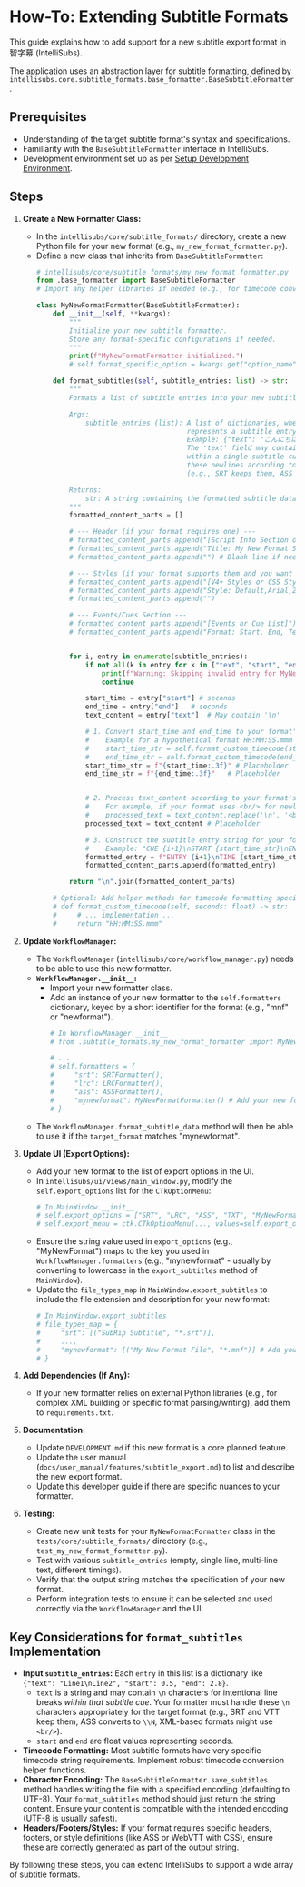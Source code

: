 # How-To: Extending Subtitle Formats

This guide explains how to add support for a new subtitle export format in 智字幕 (IntelliSubs).

The application uses an abstraction layer for subtitle formatting, defined by `intellisubs.core.subtitle_formats.base_formatter.BaseSubtitleFormatter`.

## Prerequisites

*   Understanding of the target subtitle format's syntax and specifications.
*   Familiarity with the `BaseSubtitleFormatter` interface in IntelliSubs.
*   Development environment set up as per [Setup Development Environment](../setup_env.md).

## Steps

1.  **Create a New Formatter Class:**
    *   In the `intellisubs/core/subtitle_formats/` directory, create a new Python file for your new format (e.g., `my_new_format_formatter.py`).
    *   Define a new class that inherits from `BaseSubtitleFormatter`:
        ```python
        # intellisubs/core/subtitle_formats/my_new_format_formatter.py
        from .base_formatter import BaseSubtitleFormatter
        # Import any helper libraries if needed (e.g., for timecode conversion, XML building)

        class MyNewFormatFormatter(BaseSubtitleFormatter):
            def __init__(self, **kwargs):
                """
                Initialize your new subtitle formatter.
                Store any format-specific configurations if needed.
                """
                print(f"MyNewFormatFormatter initialized.")
                # self.format_specific_option = kwargs.get("option_name", default_value)

            def format_subtitles(self, subtitle_entries: list) -> str:
                """
                Formats a list of subtitle entries into your new subtitle file format string.

                Args:
                    subtitle_entries (list): A list of dictionaries, where each dictionary
                                             represents a subtitle entry processed by SubtitleSegmenter.
                                             Example: {"text": "こんにちは\n世界", "start": 0.5, "end": 2.8}
                                             The 'text' field may contain newlines ('\n') for line breaks
                                             within a single subtitle cue. Your formatter needs to handle
                                             these newlines according to the target format's specification
                                             (e.g., SRT keeps them, ASS uses '\\N', VTT keeps them).

                Returns:
                    str: A string containing the formatted subtitle data for your new format.
                """
                formatted_content_parts = []

                # --- Header (if your format requires one) ---
                # formatted_content_parts.append("[Script Info Section or XML Header etc.]")
                # formatted_content_parts.append("Title: My New Format Subtitles")
                # formatted_content_parts.append("") # Blank line if needed

                # --- Styles (if your format supports them and you want a default) ---
                # formatted_content_parts.append("[V4+ Styles or CSS Styles Section]")
                # formatted_content_parts.append("Style: Default,Arial,20,&HFFFFFF,&H000000")
                # formatted_content_parts.append("")

                # --- Events/Cues Section ---
                # formatted_content_parts.append("[Events or Cue List]")
                # formatted_content_parts.append("Format: Start, End, TextContent, OtherParameters")


                for i, entry in enumerate(subtitle_entries):
                    if not all(k in entry for k in ["text", "start", "end"]):
                        print(f"Warning: Skipping invalid entry for MyNewFormat: {entry}")
                        continue

                    start_time = entry["start"] # seconds
                    end_time = entry["end"]   # seconds
                    text_content = entry["text"]  # May contain '\n'

                    # 1. Convert start_time and end_time to your format's specific timecode string.
                    #    Example for a hypothetical format HH:MM:SS.mmm
                    #    start_time_str = self.format_custom_timecode(start_time)
                    #    end_time_str = self.format_custom_timecode(end_time)
                    start_time_str = f"{start_time:.3f}" # Placeholder
                    end_time_str = f"{end_time:.3f}"   # Placeholder


                    # 2. Process text_content according to your format's newline and styling rules.
                    #    For example, if your format uses <br/> for newlines:
                    #    processed_text = text_content.replace('\n', '<br/>')
                    processed_text = text_content # Placeholder

                    # 3. Construct the subtitle entry string for your format.
                    #    Example: "CUE {i+1}\nSTART {start_time_str}\nEND {end_time_str}\n{processed_text}\n"
                    formatted_entry = f"ENTRY {i+1}\nTIME {start_time_str} --> {end_time_str}\nTEXT:\n{processed_text}\n---" # Placeholder
                    formatted_content_parts.append(formatted_entry)

                return "\n".join(formatted_content_parts)

            # Optional: Add helper methods for timecode formatting specific to your new format
            # def format_custom_timecode(self, seconds: float) -> str:
            #     # ... implementation ...
            #     return "HH:MM:SS.mmm" 
        ```

2.  **Update `WorkflowManager`:**
    *   The `WorkflowManager` (`intellisubs/core/workflow_manager.py`) needs to be able to use this new formatter.
    *   **`WorkflowManager.__init__`:**
        *   Import your new formatter class.
        *   Add an instance of your new formatter to the `self.formatters` dictionary, keyed by a short identifier for the format (e.g., "mnf" or "newformat").
            ```python
            # In WorkflowManager.__init__
            # from .subtitle_formats.my_new_format_formatter import MyNewFormatFormatter # Add import

            # ...
            # self.formatters = {
            #     "srt": SRTFormatter(),
            #     "lrc": LRCFormatter(),
            #     "ass": ASSFormatter(),
            #     "mynewformat": MyNewFormatFormatter() # Add your new formatter
            # }
            ```
    *   The `WorkflowManager.format_subtitle_data` method will then be able to use it if the `target_format` matches "mynewformat".

3.  **Update UI (Export Options):**
    *   Add your new format to the list of export options in the UI.
    *   In `intellisubs/ui/views/main_window.py`, modify the `self.export_options` list for the `CTkOptionMenu`:
        ```python
        # In MainWindow.__init__
        # self.export_options = ["SRT", "LRC", "ASS", "TXT", "MyNewFormat"] # Add your new format's display name
        # self.export_menu = ctk.CTkOptionMenu(..., values=self.export_options)
        ```
    *   Ensure the string value used in `export_options` (e.g., "MyNewFormat") maps to the key you used in `WorkflowManager.formatters` (e.g., "mynewformat" - usually by converting to lowercase in the `export_subtitles` method of `MainWindow`).
    *   Update the `file_types_map` in `MainWindow.export_subtitles` to include the file extension and description for your new format:
        ```python
        # In MainWindow.export_subtitles
        # file_types_map = {
        #     "srt": [("SubRip Subtitle", "*.srt")],
        #     ...,
        #     "mynewformat": [("My New Format File", "*.mnf")] # Add your format
        # }
        ```

4.  **Add Dependencies (If Any):**
    *   If your new formatter relies on external Python libraries (e.g., for complex XML building or specific format parsing/writing), add them to `requirements.txt`.

5.  **Documentation:**
    *   Update `DEVELOPMENT.md` if this new format is a core planned feature.
    *   Update the user manual (`docs/user_manual/features/subtitle_export.md`) to list and describe the new export format.
    *   Update this developer guide if there are specific nuances to your formatter.

6.  **Testing:**
    *   Create new unit tests for your `MyNewFormatFormatter` class in the `tests/core/subtitle_formats/` directory (e.g., `test_my_new_format_formatter.py`).
    *   Test with various `subtitle_entries` (empty, single line, multi-line text, different timings).
    *   Verify that the output string matches the specification of your new format.
    *   Perform integration tests to ensure it can be selected and used correctly via the `WorkflowManager` and the UI.

## Key Considerations for `format_subtitles` Implementation

*   **Input `subtitle_entries`:** Each `entry` in this list is a dictionary like `{"text": "Line1\nLine2", "start": 0.5, "end": 2.8}`.
    *   `text` is a string and may contain `\n` characters for intentional line breaks *within that subtitle cue*. Your formatter must handle these `\n` characters appropriately for the target format (e.g., SRT and VTT keep them, ASS converts to `\\N`, XML-based formats might use `<br/>`).
    *   `start` and `end` are float values representing seconds.
*   **Timecode Formatting:** Most subtitle formats have very specific timecode string requirements. Implement robust timecode conversion helper functions.
*   **Character Encoding:** The `BaseSubtitleFormatter.save_subtitles` method handles writing the file with a specified encoding (defaulting to UTF-8). Your `format_subtitles` method should just return the string content. Ensure your content is compatible with the intended encoding (UTF-8 is usually safest).
*   **Headers/Footers/Styles:** If your format requires specific headers, footers, or style definitions (like ASS or WebVTT with CSS), ensure these are correctly generated as part of the output string.

By following these steps, you can extend IntelliSubs to support a wide array of subtitle formats.